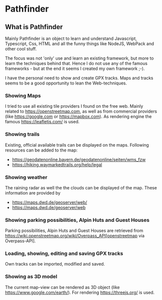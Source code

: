 # Pathfinder

## What is Pathfinder

Mainly Pathfinder is an object to learn and understand Javascript, Typescript, Css, HTML and all the funny things like NodeJS, WebPack and other cool stuff.

The focus was not 'only' use and learn an existing framework, but more to learn the techniques behind that. Hence I do not use any of the famous frameworks - but at the end it seems I created my own framework ;-). 

I have the personal need to show and create GPX tracks. Maps and tracks seems to be a good opportunity to lean the Web-techniques.

### Showing Maps
I tried to use all existing tile providers I found on the free web. Mainly related to https://openstreetmap.com, as well as from commercial providers (like https://google.com or https://mapbox.com). As rendering engine the famous https://leafletjs.com/ is used.

### Showing trails
Existing, official available trails can be displayed on the maps. Following resources can be added to the map:

- https://geodatenonline.bayern.de/geodatenonline/seiten/wms_fzw
- https://hiking.waymarkedtrails.org/help/legal

### Showing weather
The raining radar as well the the clouds can be displayed of the map. These information are provided by 

- https://maps.dwd.de/geoserver/web/
- https://maps.dwd.de/geoserver/web

### Showing parking possibilities, Alpin Huts and Guest Houses
Parking possibilities, Alpin Huts and Guest Houses are retrieved from https://wiki.openstreetmap.org/wiki/Overpass_API[openstreetmap via Overpass-API].

### Loading, showing, editing and saving GPX tracks
Own tracks can be imported, modified and saved. 

### Showing as 3D model
The current map-view can be rendered as 3D object (like https://www.google.com/earth/). For rendering https://threejs.org/ is used.


